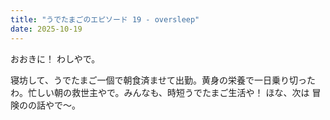 ```yaml
---
title: "うでたまごのエピソード 19 - oversleep"
date: 2025-10-19
---
```


おおきに！ わしやで。

寝坊して、うでたまご一個で朝食済ませて出勤。黄身の栄養で一日乗り切ったわ。忙しい朝の救世主やで。みんなも、時短うでたまご生活や！ ほな、次は 冒険のの話やで～。
